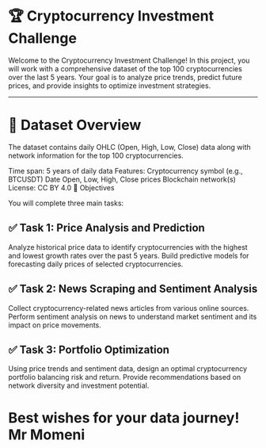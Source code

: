 # 🏆 Cryptocurrency Investment Challenge

Welcome to the Cryptocurrency Investment Challenge! In this project, you will work with a comprehensive dataset of the top 100 cryptocurrencies over the last 5 years. Your goal is to analyze price trends, predict future prices, and provide insights to optimize investment strategies.

------

# 📂 Dataset Overview
The dataset contains daily OHLC (Open, High, Low, Close) data along with network information for the top 100 cryptocurrencies.

Time span: 5 years of daily data
Features:
Cryptocurrency symbol (e.g., BTCUSDT)
Date
Open, Low, High, Close prices
Blockchain network(s)
License: CC BY 4.0
🧠 Objectives

You will complete three main tasks:

## ✅ Task 1: Price Analysis and Prediction
Analyze historical price data to identify cryptocurrencies with the highest and lowest growth rates over the past 5 years.
Build predictive models for forecasting daily prices of selected cryptocurrencies.

## ✅ Task 2: News Scraping and Sentiment Analysis
Collect cryptocurrency-related news articles from various online sources.
Perform sentiment analysis on news to understand market sentiment and its impact on price movements.

## ✅ Task 3: Portfolio Optimization
Using price trends and sentiment data, design an optimal cryptocurrency portfolio balancing risk and return.
Provide recommendations based on network diversity and investment potential.


# Best wishes for your data journey! Mr Momeni
